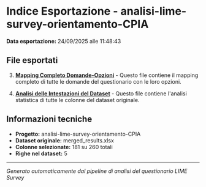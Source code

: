 # Indice Esportazione - analisi-lime-survey-orientamento-CPIA

**Data esportazione:** 24/09/2025 alle 11:48:43

## File esportati

3. **[Mapping Completo Domande-Opzioni](./analisi-lime-survey-orientamento-CPIA_mapping_completo_20250924_114843.md)** - Questo file contiene il mapping completo di tutte le domande del questionario con le loro opzioni.

4. **[Analisi delle Intestazioni del Dataset](./analisi-lime-survey-orientamento-CPIA_analisi_intestazioni_20250924_114843.md)** - Questo file contiene l'analisi statistica di tutte le colonne del dataset originale.


## Informazioni tecniche

- **Progetto:** analisi-lime-survey-orientamento-CPIA
- **Dataset originale:** merged_results.xlsx
- **Colonne selezionate:** 181 su 260 totali
- **Righe nel dataset:** 5

---
*Generato automaticamente dal pipeline di analisi del questionario LIME Survey*

